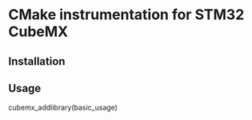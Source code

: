  # CMake instrumentation for STM32 CubeMX #

## Installation



## Usage ##
cubemx_addlibrary(basic_usage)


